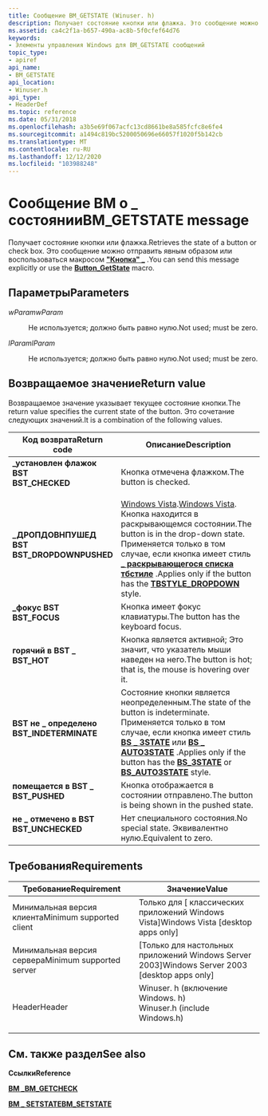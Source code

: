 ```yaml
---
title: Сообщение BM_GETSTATE (Winuser. h)
description: Получает состояние кнопки или флажка. Это сообщение можно отправить явным образом или воспользоваться макросом "Кнопка" \_ .
ms.assetid: ca4c2f1a-b657-490a-ac8b-5f0cfef64d76
keywords:
- Элементы управления Windows для BM_GETSTATE сообщений
topic_type:
- apiref
api_name:
- BM_GETSTATE
api_location:
- Winuser.h
api_type:
- HeaderDef
ms.topic: reference
ms.date: 05/31/2018
ms.openlocfilehash: a3b5e69f067acfc13cd8661be8a585fcfc8e6fe4
ms.sourcegitcommit: a1494c819bc5200050696e66057f1020f5b142cb
ms.translationtype: MT
ms.contentlocale: ru-RU
ms.lasthandoff: 12/12/2020
ms.locfileid: "103988248"
---
```

# <a name="bm_getstate-message"></a><span data-ttu-id="29801-105">Сообщение BM о \_ состоянии</span><span class="sxs-lookup"><span data-stu-id="29801-105">BM\_GETSTATE message</span></span>

<span data-ttu-id="29801-106">Получает состояние кнопки или флажка.</span><span class="sxs-lookup"><span data-stu-id="29801-106">Retrieves the state of a button or check box.</span></span> <span data-ttu-id="29801-107">Это сообщение можно отправить явным образом или воспользоваться макросом [**"Кнопка" \_**](/windows/desktop/api/Windowsx/nf-windowsx-button_getstate) .</span><span class="sxs-lookup"><span data-stu-id="29801-107">You can send this message explicitly or use the [**Button\_GetState**](/windows/desktop/api/Windowsx/nf-windowsx-button_getstate) macro.</span></span>

## <a name="parameters"></a><span data-ttu-id="29801-108">Параметры</span><span class="sxs-lookup"><span data-stu-id="29801-108">Parameters</span></span>

<dl> <dt>

<span data-ttu-id="29801-109">*wParam*</span><span class="sxs-lookup"><span data-stu-id="29801-109">*wParam*</span></span> 
</dt> <dd>

<span data-ttu-id="29801-110">Не используется; должно быть равно нулю.</span><span class="sxs-lookup"><span data-stu-id="29801-110">Not used; must be zero.</span></span>

</dd> <dt>

<span data-ttu-id="29801-111">*lParam*</span><span class="sxs-lookup"><span data-stu-id="29801-111">*lParam*</span></span> 
</dt> <dd>

<span data-ttu-id="29801-112">Не используется; должно быть равно нулю.</span><span class="sxs-lookup"><span data-stu-id="29801-112">Not used; must be zero.</span></span>

</dd> </dl>

## <a name="return-value"></a><span data-ttu-id="29801-113">Возвращаемое значение</span><span class="sxs-lookup"><span data-stu-id="29801-113">Return value</span></span>

<span data-ttu-id="29801-114">Возвращаемое значение указывает текущее состояние кнопки.</span><span class="sxs-lookup"><span data-stu-id="29801-114">The return value specifies the current state of the button.</span></span> <span data-ttu-id="29801-115">Это сочетание следующих значений.</span><span class="sxs-lookup"><span data-stu-id="29801-115">It is a combination of the following values.</span></span>



| <span data-ttu-id="29801-116">Код возврата</span><span class="sxs-lookup"><span data-stu-id="29801-116">Return code</span></span>                                                                                        | <span data-ttu-id="29801-117">Описание</span><span class="sxs-lookup"><span data-stu-id="29801-117">Description</span></span>                                                                                                                                                                                                              |
|----------------------------------------------------------------------------------------------------|--------------------------------------------------------------------------------------------------------------------------------------------------------------------------------------------------------------------------|
| <dl> <span data-ttu-id="29801-118"><dt>**\_установлен флажок BST**</dt></span><span class="sxs-lookup"><span data-stu-id="29801-118"><dt>**BST\_CHECKED**</dt></span></span> </dl>        | <span data-ttu-id="29801-119">Кнопка отмечена флажком.</span><span class="sxs-lookup"><span data-stu-id="29801-119">The button is checked.</span></span><br/>                                                                                                                                                                                        |
| <dl> <span data-ttu-id="29801-120"><dt>**\_ДРОПДОВНПУШЕД BST**</dt></span><span class="sxs-lookup"><span data-stu-id="29801-120"><dt>**BST\_DROPDOWNPUSHED**</dt></span></span> </dl> | <span data-ttu-id="29801-121">[Windows Vista](common-control-versions.md).</span><span class="sxs-lookup"><span data-stu-id="29801-121">[Windows Vista](common-control-versions.md).</span></span> <span data-ttu-id="29801-122">Кнопка находится в раскрывающемся состоянии.</span><span class="sxs-lookup"><span data-stu-id="29801-122">The button is in the drop-down state.</span></span> <span data-ttu-id="29801-123">Применяется только в том случае, если кнопка имеет стиль [**\_ раскрывающегося списка тбстиле**](toolbar-control-and-button-styles.md) .</span><span class="sxs-lookup"><span data-stu-id="29801-123">Applies only if the button has the [**TBSTYLE\_DROPDOWN**](toolbar-control-and-button-styles.md) style.</span></span><br/> |
| <dl> <span data-ttu-id="29801-124"><dt>**\_фокус BST**</dt></span><span class="sxs-lookup"><span data-stu-id="29801-124"><dt>**BST\_FOCUS**</dt></span></span> </dl>          | <span data-ttu-id="29801-125">Кнопка имеет фокус клавиатуры.</span><span class="sxs-lookup"><span data-stu-id="29801-125">The button has the keyboard focus.</span></span><br/>                                                                                                                                                                            |
| <dl> <span data-ttu-id="29801-126"><dt>**горячий в BST \_**</dt></span><span class="sxs-lookup"><span data-stu-id="29801-126"><dt>**BST\_HOT**</dt></span></span> </dl>            | <span data-ttu-id="29801-127">Кнопка является активной; Это значит, что указатель мыши наведен на него.</span><span class="sxs-lookup"><span data-stu-id="29801-127">The button is hot; that is, the mouse is hovering over it.</span></span><br/>                                                                                                                                                    |
| <dl> <span data-ttu-id="29801-128"><dt>**BST не \_ определено**</dt></span><span class="sxs-lookup"><span data-stu-id="29801-128"><dt>**BST\_INDETERMINATE**</dt></span></span> </dl>  | <span data-ttu-id="29801-129">Состояние кнопки является неопределенным.</span><span class="sxs-lookup"><span data-stu-id="29801-129">The state of the button is indeterminate.</span></span> <span data-ttu-id="29801-130">Применяется только в том случае, если кнопка имеет стиль [**BS \_ 3STATE**](button-styles.md) или [**BS \_ AUTO3STATE**](button-styles.md) .</span><span class="sxs-lookup"><span data-stu-id="29801-130">Applies only if the button has the [**BS\_3STATE**](button-styles.md) or [**BS\_AUTO3STATE**](button-styles.md) style.</span></span><br/>                    |
| <dl> <span data-ttu-id="29801-131"><dt>**помещается в BST \_**</dt></span><span class="sxs-lookup"><span data-stu-id="29801-131"><dt>**BST\_PUSHED**</dt></span></span> </dl>         | <span data-ttu-id="29801-132">Кнопка отображается в состоянии отправлено.</span><span class="sxs-lookup"><span data-stu-id="29801-132">The button is being shown in the pushed state.</span></span><br/>                                                                                                                                                                |
| <dl> <span data-ttu-id="29801-133"><dt>**не \_ отмечено в BST**</dt></span><span class="sxs-lookup"><span data-stu-id="29801-133"><dt>**BST\_UNCHECKED**</dt></span></span> </dl>      | <span data-ttu-id="29801-134">Нет специального состояния.</span><span class="sxs-lookup"><span data-stu-id="29801-134">No special state.</span></span> <span data-ttu-id="29801-135">Эквивалентно нулю.</span><span class="sxs-lookup"><span data-stu-id="29801-135">Equivalent to zero.</span></span><br/>                                                                                                                                                                         |



 

## <a name="requirements"></a><span data-ttu-id="29801-136">Требования</span><span class="sxs-lookup"><span data-stu-id="29801-136">Requirements</span></span>



| <span data-ttu-id="29801-137">Требование</span><span class="sxs-lookup"><span data-stu-id="29801-137">Requirement</span></span> | <span data-ttu-id="29801-138">Значение</span><span class="sxs-lookup"><span data-stu-id="29801-138">Value</span></span> |
|-------------------------------------|----------------------------------------------------------------------------------------------------------|
| <span data-ttu-id="29801-139">Минимальная версия клиента</span><span class="sxs-lookup"><span data-stu-id="29801-139">Minimum supported client</span></span><br/> | <span data-ttu-id="29801-140">Только для \[ классических приложений Windows Vista\]</span><span class="sxs-lookup"><span data-stu-id="29801-140">Windows Vista \[desktop apps only\]</span></span><br/>                                                           |
| <span data-ttu-id="29801-141">Минимальная версия сервера</span><span class="sxs-lookup"><span data-stu-id="29801-141">Minimum supported server</span></span><br/> | <span data-ttu-id="29801-142">\[Только для настольных приложений Windows Server 2003\]</span><span class="sxs-lookup"><span data-stu-id="29801-142">Windows Server 2003 \[desktop apps only\]</span></span><br/>                                                     |
| <span data-ttu-id="29801-143">Header</span><span class="sxs-lookup"><span data-stu-id="29801-143">Header</span></span><br/>                   | <dl> <span data-ttu-id="29801-144"><dt>Winuser. h (включение Windows. h)</dt></span><span class="sxs-lookup"><span data-stu-id="29801-144"><dt>Winuser.h (include Windows.h)</dt></span></span> </dl> |



## <a name="see-also"></a><span data-ttu-id="29801-145">См. также раздел</span><span class="sxs-lookup"><span data-stu-id="29801-145">See also</span></span>

<dl> <dt>

<span data-ttu-id="29801-146">**Ссылки**</span><span class="sxs-lookup"><span data-stu-id="29801-146">**Reference**</span></span>
</dt> <dt>

[<span data-ttu-id="29801-147">**BM \_**</span><span class="sxs-lookup"><span data-stu-id="29801-147">**BM\_GETCHECK**</span></span>](bm-getcheck.md)
</dt> <dt>

[<span data-ttu-id="29801-148">**BM \_ SETSTATE**</span><span class="sxs-lookup"><span data-stu-id="29801-148">**BM\_SETSTATE**</span></span>](bm-setstate.md)
</dt> </dl>

 

 





